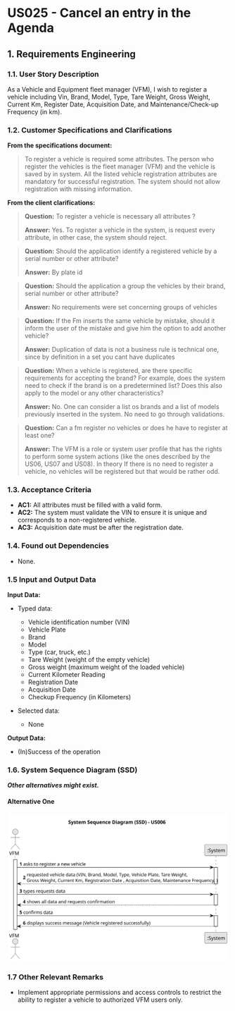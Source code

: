 # US025 - Cancel an entry in the Agenda


## 1. Requirements Engineering

### 1.1. User Story Description

As a Vehicle and Equipment fleet manager (VFM), I wish to register a vehicle including Vin, Brand, Model, Type, Tare Weight, Gross Weight, Current Km, Register Date, Acquisition Date, and Maintenance/Check-up Frequency (in km).

### 1.2. Customer Specifications and Clarifications 

**From the specifications document:**

>  To register a vehicle is required some attributes. The person who register the vehicles is the fleet manager (VFM) and the vehicle is saved by in system. 
>  All the listed vehicle registration attributes are mandatory for successful registration. The system should not allow registration with missing information.
 
**From the client clarifications:**

> **Question:** To register a vehicle is necessary all attributes ?
> 
> **Answer:** Yes. To register a vehicle in the system, is request every attribute, in other case, the system should reject.

> **Question:** Should the application identify a registered vehicle by a serial number or other attribute?
>
> **Answer:** By plate id

> **Question:** Should the application a group the vehicles by their brand, serial number or other attribute?
>
> **Answer:** No requirements were set concerning groups of vehicles

> **Question:** If the Fm inserts the same vehicle by mistake, should it inform the user of the mistake and give him the option to add another vehicle?
>
> **Answer:** Duplication of data is not a business rule is technical one, since by definition in a set you cant have duplicates

> **Question:** When a vehicle is registered, are there specific requirements for accepting the brand? For example, does the system need to check if the brand is on a predetermined list? Does this also apply to the model or any other characteristics?
>
> **Answer:** No. One can consider a list os brands and a list of models previously inserted in the system. No need to go through validations.

> **Question:** Can a fm register no vehicles or does he have to register at least one?
> 
> **Answer:** The VFM is a role or system user profile that has the rights to perform some system actions (like the ones described by the US06, US07 and US08). In theory If there is no need to register a vehicle, no vehicles will be registered but that would be rather odd.



### 1.3. Acceptance Criteria

* **AC1:** All attributes must be filled with a valid form.
* **AC2:** The system must validate the VIN to ensure it is unique and corresponds to a non-registered vehicle.
* **AC3:** Acquisition date must be after the registration date.

### 1.4. Found out Dependencies

* None.

### 1.5 Input and Output Data

**Input Data:**

* Typed data:
    * Vehicle identification number (VIN)
    * Vehicle Plate
    * Brand
    * Model
    * Type (car, truck, etc.)
    * Tare Weight (weight of the empty vehicle)
    * Gross weight (maximum weight of the loaded vehicle)
    * Current Kilometer Reading
    * Registration Date
    * Acquisition Date
    * Checkup Frequency (in Kilometers)
	
* Selected data:
    * None

**Output Data:**

* (In)Success of the operation

### 1.6. System Sequence Diagram (SSD)

**_Other alternatives might exist._**

#### Alternative One

![System Sequence Diagram - Alternative One](svg/us006-system-sequence-diagram-alternative-one.svg)

### 1.7 Other Relevant Remarks

* Implement appropriate permissions and access controls to restrict the ability to register a vehicle to authorized VFM users only.
